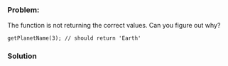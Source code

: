 ### Problem:
<p>The function is not returning the correct values. Can you figure out why?</p>
<pre><code class="language-javascript">getPlanetName(<span class="hljs-number">3</span>); <span class="hljs-comment">// should return &apos;Earth&apos;</span></code></pre>
<pre style="display: none;"><code class="language-ruby">get_planet_name(<span class="hljs-number">3</span>) <span class="hljs-comment"># should return &apos;Earth&apos;</span></code></pre>
<pre style="display: none;"><code class="language-python">get_planet_name(<span class="hljs-number">3</span>) <span class="hljs-comment"># should return &apos;Earth&apos;</span></code></pre>
<pre style="display: none;"><code class="language-coffeescript">getPlanetName(<span class="hljs-number">3</span>) <span class="hljs-comment"># should return &apos;Earth&apos;</span></code></pre>

### Solution